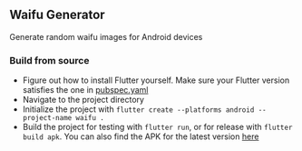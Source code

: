 ## Waifu Generator
Generate random waifu images for Android devices

### Build from source
- Figure out how to install Flutter yourself. Make sure your Flutter version satisfies the one in [pubspec.yaml](pubspec.yaml)
- Navigate to the project directory
- Initialize the project with `flutter create --platforms android --project-name waifu .`
- Build the project for testing with `flutter run`, or for release with `flutter build apk`. You can also find the APK for the latest version [here](https://github.com/Serious-senpai/waifu/releases/latest)
